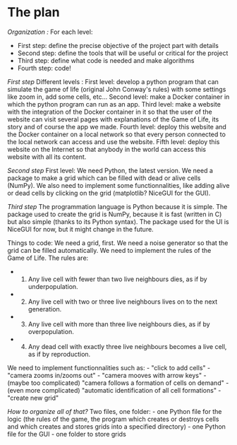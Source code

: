 # The plan

*Organization :*
For each level:
- First step: define the precise objective of the project part with details
- Second step: define the tools that will be useful or critical for the project
- Third step: define what code is needed and make algorithms
- Fourth step: code!

*First step*
Different levels :
First level: develop a python program that can simulate the game of life (original John Conway's rules) with some settings like zoom in, add some cells, etc...
Second level: make a Docker container in which the python program can run as an app.
Third level: make a website with the integration of the Docker container in it so that the user of the website can visit several pages with explanations of the Game of Life, its story and of course the app we made.
Fourth level: deploy this website and the Docker container on a local network so that every person connected to the local network can access and use the website.
Fifth level: deploy this website on the Internet so that anybody in the world can access this website with all its content.

*Second step*
First level:
We need Python, the latest version.
We need a package to make a grid which can be filled with dead or alive cells (NumPy). We also need to implement some functionnalities, like adding alive or dead cells by clicking on the grid (matplotlib? NiceGUI for the GUI).

*Third step*
The programmation language is Python because it is simple. The package used to create the grid is NumPy, because it is fast (written in C) but also simple (thanks to its Python syntax). The package used for the UI is NiceGUI for now, but it might change in the future.

Things to code:
We need a grid, first.
We need a noise generator so that the grid can be filled automatically.
We need to implement the rules of the Game of Life. The rules are:
  - 1. Any live cell with fewer than two live neighbours dies, as if by underpopulation.
  - 2. Any live cell with two or three live neighbours lives on to the next generation.
  - 3. Any live cell with more than three live neighbours dies, as if by overpopulation.
  - 4. Any dead cell with exactly three live neighbours becomes a live cell, as if by reproduction.

We need to implement functionnalities such as:
    - "click to add cells"
    - "camera zooms in/zooms out"
    - "camera mooves with arrow keys"
    - (maybe too complicated) "camera follows a formation of cells on demand"
    - (even more complicated) "automatic identification of all cell formations"
    - "create new grid"

*How to organize all of that?*
Two files, one folder:
    - one Python file for the logic (the rules of the game, the program which creates or destroys cells and which creates and stores grids into a specified directory)
    - one Python file for the GUI
    - one folder to store grids

